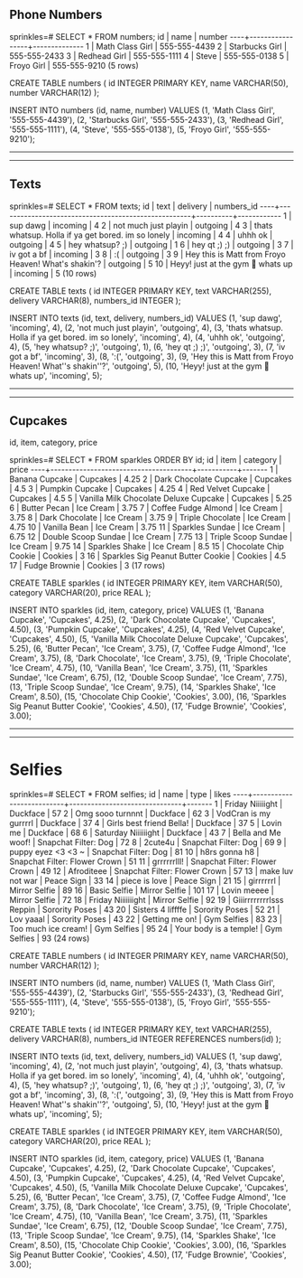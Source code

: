## Phone Numbers
sprinkles=# SELECT * FROM numbers;
 id |      name       |    number
----+-----------------+--------------
  1 | Math Class Girl | 555-555-4439
  2 | Starbucks Girl  | 555-555-2433
  3 | Redhead Girl    | 555-555-1111
  4 | Steve           | 555-555-0138
  5 | Froyo Girl      | 555-555-9210
(5 rows)

CREATE TABLE numbers (
  id INTEGER PRIMARY KEY,
  name VARCHAR(50),
  number VARCHAR(12)
  );

INSERT INTO numbers (id, name, number) VALUES
  (1, 'Math Class Girl', '555-555-4439'),
  (2, 'Starbucks Girl', '555-555-2433'),
  (3, 'Redhead Girl', '555-555-1111'),
  (4, 'Steve', '555-555-0138'),
  (5, 'Froyo Girl', '555-555-9210');


__________________________________________________________________
__________________________________________________________________


## Texts
sprinkles=# SELECT * FROM texts;
 id |                        text                         | delivery | numbers_id
----+-----------------------------------------------------+----------+------------
  1 | sup dawg                                            | incoming |          4
  2 | not much just playin                                | outgoing |          4
  3 | thats whatsup. Holla if ya get bored. im so lonely  | incoming |          4
  4 | uhhh ok                                             | outgoing |          4
  5 | hey whatsup? ;)                                     | outgoing |          1
  6 | hey qt ;) ;)                                        | outgoing |          3
  7 | iv got a bf                                         | incoming |          3
  8 | :(                                                  | outgoing |          3
  9 | Hey this is Matt from Froyo Heaven! What's shakin'? | outgoing |          5
 10 | Heyy! just at the gym 💪  whats up                   | incoming |          5
(10 rows)

CREATE TABLE texts (
  id INTEGER PRIMARY KEY,
  text VARCHAR(255),
  delivery VARCHAR(8),
  numbers_id INTEGER
  );

INSERT INTO texts (id, text, delivery, numbers_id) VALUES
  (1, 'sup dawg',                                            'incoming', 4),
  (2, 'not much just playin',                                'outgoing', 4),
  (3, 'thats whatsup. Holla if ya get bored. im so lonely',  'incoming', 4),
  (4, 'uhhh ok',                                             'outgoing', 4),
  (5, 'hey whatsup? ;)',                                     'outgoing', 1),
  (6, 'hey qt ;) ;)',                                        'outgoing', 3),
  (7, 'iv got a bf',                                         'incoming', 3),
  (8, ':(',                                                  'outgoing', 3),
  (9, 'Hey this is Matt from Froyo Heaven! What''s shakin''?', 'outgoing', 5),
  (10, 'Heyy! just at the gym 💪  whats up',                 'incoming', 5);


__________________________________________________________________
__________________________________________________________________


## Cupcakes
id, item, category, price

sprinkles=# SELECT * FROM sparkles ORDER BY id;
 id |                 item                  | category  | price
----+---------------------------------------+-----------+-------
  1 | Banana Cupcake                        | Cupcakes  |  4.25
  2 | Dark Chocolate Cupcake                | Cupcakes  |   4.5
  3 | Pumpkin Cupcake                       | Cupcakes  |  4.25
  4 | Red Velvet Cupcake                    | Cupcakes  |   4.5
  5 | Vanilla Milk Chocolate Deluxe Cupcake | Cupcakes  |  5.25
  6 | Butter Pecan                          | Ice Cream |  3.75
  7 | Coffee Fudge Almond                   | Ice Cream |  3.75
  8 | Dark Chocolate                        | Ice Cream |  3.75
  9 | Triple Chocolate                      | Ice Cream |  4.75
 10 | Vanilla Bean                          | Ice Cream |  3.75
 11 | Sparkles Sundae                       | Ice Cream |  6.75
 12 | Double Scoop Sundae                   | Ice Cream |  7.75
 13 | Triple Scoop Sundae                   | Ice Cream |  9.75
 14 | Sparkles Shake                        | Ice Cream |   8.5
 15 | Chocolate Chip Cookie                 | Cookies   |     3
 16 | Sparkles Sig Peanut Butter Cookie     | Cookies   |   4.5
 17 | Fudge Brownie                         | Cookies   |     3
(17 rows)


CREATE TABLE sparkles (
  id INTEGER PRIMARY KEY,
  item VARCHAR(50),
  category VARCHAR(20),
  price REAL
  );

INSERT INTO sparkles (id, item, category, price) VALUES
  (1,  'Banana Cupcake',                        'Cupcakes',  4.25),
  (2,  'Dark Chocolate Cupcake',                'Cupcakes',  4.50),
  (3,  'Pumpkin Cupcake',                       'Cupcakes',  4.25),
  (4,  'Red Velvet Cupcake',                    'Cupcakes',  4.50),
  (5,  'Vanilla Milk Chocolate Deluxe Cupcake', 'Cupcakes',  5.25),
  (6,  'Butter Pecan',                          'Ice Cream', 3.75),
  (7,  'Coffee Fudge Almond',                   'Ice Cream', 3.75),
  (8,  'Dark Chocolate',                        'Ice Cream', 3.75),
  (9,  'Triple Chocolate',                      'Ice Cream', 4.75),
  (10, 'Vanilla Bean',                          'Ice Cream', 3.75),
  (11, 'Sparkles Sundae',                       'Ice Cream', 6.75),
  (12, 'Double Scoop Sundae',                   'Ice Cream', 7.75),
  (13, 'Triple Scoop Sundae',                   'Ice Cream', 9.75),
  (14, 'Sparkles Shake',                        'Ice Cream', 8.50),
  (15, 'Chocolate Chip Cookie',                 'Cookies',   3.00),
  (16, 'Sparkles Sig Peanut Butter Cookie',     'Cookies',   4.50),
  (17, 'Fudge Brownie',                         'Cookies',   3.00);


__________________________________________________________________
__________________________________________________________________





# Selfies
sprinkles=# SELECT * FROM selfies;
 id |           name           |             type              | likes
----+--------------------------+-------------------------------+-------
  1 | Friday Niiiiight         | Duckface                      |    57
  2 | Omg sooo turnnnt         | Duckface                      |    62
  3 | VodCran is my gurrrrl    | Duckface                      |    37
  4 | Girls best friend Bella! | Duckface                      |    37
  5 | Lovin me                 | Duckface                      |    68
  6 | Saturday Niiiiiight      | Duckface                      |    43
  7 | Bella and Me woof!       | Snapchat Filter: Dog          |    72
  8 | 2cute4u                  | Snapchat Filter: Dog          |    69
  9 | puppy eyez <3 <3 ~       | Snapchat Filter: Dog          |    81
 10 | h8rs gonna h8            | Snapchat Filter: Flower Crown |    51
 11 | grrrrrrlll!              | Snapchat Filter: Flower Crown |    49
 12 | Afroditeee               | Snapchat Filter: Flower Crown |    57
 13 | make luv not war         | Peace Sign                    |    33
 14 | piece is love            | Peace Sign                    |    21
 15 | girrrrrrl                | Mirror Selfie                 |    89
 16 | Basic Selfie             | Mirror Selfie                 |   101
 17 | Lovin meeee              | Mirror Selfie                 |    72
 18 | Friday Niiiiiiight       | Mirror Selfie                 |    92
 19 | Giiirrrrrrrrlsss Reppin  | Sorority Poses                |    43
 20 | Sisters 4 liffffe        | Sorority Poses                |    52
 21 | Lov yaaal                | Sorority Poses                |    43
 22 | Getting me on!           | Gym Selfies                   |    83
 23 | Too much ice cream!      | Gym Selfies                   |    95
 24 | Your body is a temple!   | Gym Selfies                   |    93
(24 rows)

































CREATE TABLE numbers (
  id INTEGER PRIMARY KEY,
  name VARCHAR(50),
  number VARCHAR(12)
  );

INSERT INTO numbers (id, name, number) VALUES
  (1, 'Math Class Girl', '555-555-4439'),
  (2, 'Starbucks Girl', '555-555-2433'),
  (3, 'Redhead Girl', '555-555-1111'),
  (4, 'Steve', '555-555-0138'),
  (5, 'Froyo Girl', '555-555-9210');

CREATE TABLE texts (
  id INTEGER PRIMARY KEY,
  text VARCHAR(255),
  delivery VARCHAR(8),
  numbers_id INTEGER REFERENCES numbers(id)
  );

INSERT INTO texts (id, text, delivery, numbers_id) VALUES
  (1, 'sup dawg',                                            'incoming', 4),
  (2, 'not much just playin',                                'outgoing', 4),
  (3, 'thats whatsup. Holla if ya get bored. im so lonely',  'incoming', 4),
  (4, 'uhhh ok',                                             'outgoing', 4),
  (5, 'hey whatsup? ;)',                                     'outgoing', 1),
  (6, 'hey qt ;) ;)',                                        'outgoing', 3),
  (7, 'iv got a bf',                                         'incoming', 3),
  (8, ':(',                                                  'outgoing', 3),
  (9, 'Hey this is Matt from Froyo Heaven! What''s shakin''?', 'outgoing', 5),
  (10, 'Heyy! just at the gym 💪  whats up',                 'incoming', 5);

CREATE TABLE sparkles (
  id INTEGER PRIMARY KEY,
  item VARCHAR(50),
  category VARCHAR(20),
  price REAL
  );

INSERT INTO sparkles (id, item, category, price) VALUES
  (1,  'Banana Cupcake',                        'Cupcakes',  4.25),
  (2,  'Dark Chocolate Cupcake',                'Cupcakes',  4.50),
  (3,  'Pumpkin Cupcake',                       'Cupcakes',  4.25),
  (4,  'Red Velvet Cupcake',                    'Cupcakes',  4.50),
  (5,  'Vanilla Milk Chocolate Deluxe Cupcake', 'Cupcakes',  5.25),
  (6,  'Butter Pecan',                          'Ice Cream', 3.75),
  (7,  'Coffee Fudge Almond',                   'Ice Cream', 3.75),
  (8,  'Dark Chocolate',                        'Ice Cream', 3.75),
  (9,  'Triple Chocolate',                      'Ice Cream', 4.75),
  (10, 'Vanilla Bean',                          'Ice Cream', 3.75),
  (11, 'Sparkles Sundae',                       'Ice Cream', 6.75),
  (12, 'Double Scoop Sundae',                   'Ice Cream', 7.75),
  (13, 'Triple Scoop Sundae',                   'Ice Cream', 9.75),
  (14, 'Sparkles Shake',                        'Ice Cream', 8.50),
  (15, 'Chocolate Chip Cookie',                 'Cookies',   3.00),
  (16, 'Sparkles Sig Peanut Butter Cookie',     'Cookies',   4.50),
  (17, 'Fudge Brownie',                         'Cookies',   3.00);
